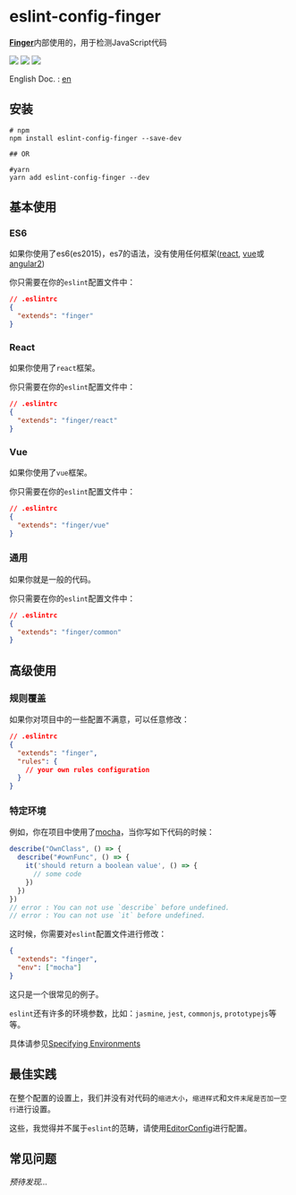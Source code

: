 # eslint-config-finger

[**Finger**](http://finger66.com/static/laptap/join.html)内部使用的，用于检测JavaScript代码

<span><img src="http://forthebadge.com/images/badges/built-with-love.svg"></span>
<span><img src="http://forthebadge.com/images/badges/makes-people-smile.svg"></span>
<span><img src="http://forthebadge.com/images/badges/uses-badges.svg"></span>

English Doc. : [en](https://github.com/blackcater/eslint-config-finger/blob/master/README_EN.md)

## 安装

```shell
# npm
npm install eslint-config-finger --save-dev

## OR

#yarn
yarn add eslint-config-finger --dev

```

## 基本使用

### ES6

如果你使用了es6(es2015)，es7的语法，没有使用任何框架([react](https://github.com/facebook/react), [vue](https://github.com/vuejs/vue)或[angular2](https://github.com/angular/angular/))

你只需要在你的`eslint`配置文件中：

```json
// .eslintrc
{
  "extends": "finger"
}
```

### React

如果你使用了`react`框架。

你只需要在你的`eslint`配置文件中：

```json
// .eslintrc
{
  "extends": "finger/react"
}
```

### Vue

如果你使用了`vue`框架。

你只需要在你的`eslint`配置文件中：

```json
// .eslintrc
{
  "extends": "finger/vue"
}
```

### 通用

如果你就是一般的代码。

你只需要在你的`eslint`配置文件中：

```json
// .eslintrc
{
  "extends": "finger/common"
}
```

## 高级使用

### 规则覆盖

如果你对项目中的一些配置不满意，可以任意修改：

```json
// .eslintrc
{
  "extends": "finger",
  "rules": {
    // your own rules configuration
  }
}
```

### 特定环境

例如，你在项目中使用了[mocha](https://mochajs.org/)，当你写如下代码的时候：

```javascript
describe("OwnClass", () => {
  describe("#ownFunc", () => {
    it('should return a boolean value', () => {
      // some code
    })
  })
})
// error : You can not use `describe` before undefined.
// error : You can not use `it` before undefined.
```

这时候，你需要对`eslint`配置文件进行修改：

```json
{
  "extends": "finger",
  "env": ["mocha"]
}
```

这只是一个很常见的例子。

`eslint`还有许多的环境参数，比如：`jasmine`, `jest`, `commonjs`, `prototypejs`等等。

具体请参见[Specifying Environments](http://eslint.org/docs/user-guide/configuring#specifying-environments)

## 最佳实践

在整个配置的设置上，我们并没有对代码的`缩进大小`，`缩进样式`和`文件末尾是否加一空行`进行设置。

这些，我觉得并不属于`eslint`的范畴，请使用[EditorConfig](http://editorconfig.org/)进行配置。

## 常见问题

*预待发现...*
